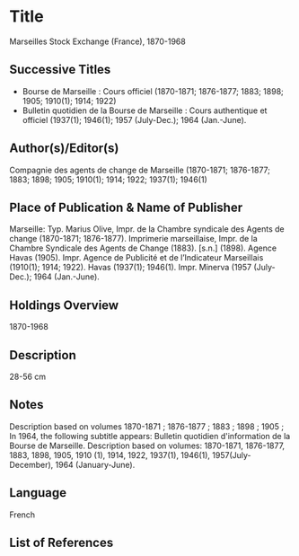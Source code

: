 # Title
Marseilles Stock Exchange (France), 1870-1968

## Successive Titles
* Bourse de Marseille : Cours officiel (1870-1871; 1876-1877; 1883; 1898; 1905; 1910(1); 1914; 1922)   
* Bulletin quotidien de la Bourse de Marseille : Cours authentique et officiel (1937(1); 1946(1); 1957 (July-Dec.); 1964 (Jan.-June).    

## Author(s)/Editor(s)
Compagnie des agents de change de Marseille (1870-1871; 1876-1877; 1883; 1898; 1905; 1910(1); 1914; 1922; 1937(1); 1946(1)

## Place of Publication & Name of Publisher
Marseille: Typ. Marius Olive, Impr. de la Chambre syndicale des Agents de change (1870-1871; 1876-1877). Imprimerie marseillaise, Impr. de la Chambre Syndicale des Agents de Change (1883). [s.n.] (1898). Agence Havas (1905). Impr. Agence de Publicité et de l’Indicateur Marseillais (1910(1); 1914; 1922). Havas (1937(1); 1946(1). Impr. Minerva (1957 (July-Dec.); 1964 (Jan.-June). 

## Holdings Overview
1870-1968

## Description
28-56 cm

## Notes
Description based on volumes 1870-1871 ; 1876-1877 ; 1883 ; 1898 ; 1905 ;  In 1964, the following subtitle appears: Bulletin quotidien d'information de la Bourse de Marseille. Description based on volumes: 1870-1871, 1876-1877, 1883, 1898, 1905, 1910 (1), 1914, 1922, 1937(1), 1946(1), 1957(July-December), 1964 (January-June). 

## Language
French

## List of References
